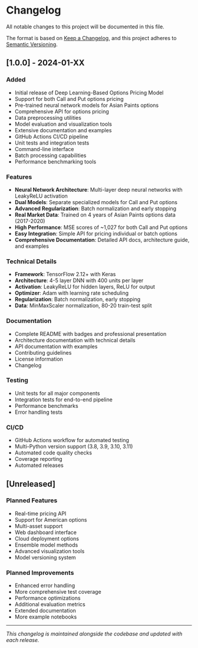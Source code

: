 # Changelog

All notable changes to this project will be documented in this file.

The format is based on [Keep a Changelog](https://keepachangelog.com/en/1.0.0/),
and this project adheres to [Semantic Versioning](https://semver.org/spec/v2.0.0.html).

## [1.0.0] - 2024-01-XX

### Added
- Initial release of Deep Learning-Based Options Pricing Model
- Support for both Call and Put options pricing
- Pre-trained neural network models for Asian Paints options
- Comprehensive API for options pricing
- Data preprocessing utilities
- Model evaluation and visualization tools
- Extensive documentation and examples
- GitHub Actions CI/CD pipeline
- Unit tests and integration tests
- Command-line interface
- Batch processing capabilities
- Performance benchmarking tools

### Features
- **Neural Network Architecture**: Multi-layer deep neural networks with LeakyReLU activation
- **Dual Models**: Separate specialized models for Call and Put options
- **Advanced Regularization**: Batch normalization and early stopping
- **Real Market Data**: Trained on 4 years of Asian Paints options data (2017-2020)
- **High Performance**: MSE scores of ~1,027 for both Call and Put options
- **Easy Integration**: Simple API for pricing individual or batch options
- **Comprehensive Documentation**: Detailed API docs, architecture guide, and examples

### Technical Details
- **Framework**: TensorFlow 2.12+ with Keras
- **Architecture**: 4-5 layer DNN with 400 units per layer
- **Activation**: LeakyReLU for hidden layers, ReLU for output
- **Optimizer**: Adam with learning rate scheduling
- **Regularization**: Batch normalization, early stopping
- **Data**: MinMaxScaler normalization, 80-20 train-test split

### Documentation
- Complete README with badges and professional presentation
- Architecture documentation with technical details
- API documentation with examples
- Contributing guidelines
- License information
- Changelog

### Testing
- Unit tests for all major components
- Integration tests for end-to-end pipeline
- Performance benchmarks
- Error handling tests

### CI/CD
- GitHub Actions workflow for automated testing
- Multi-Python version support (3.8, 3.9, 3.10, 3.11)
- Automated code quality checks
- Coverage reporting
- Automated releases

## [Unreleased]

### Planned Features
- Real-time pricing API
- Support for American options
- Multi-asset support
- Web dashboard interface
- Cloud deployment options
- Ensemble model methods
- Advanced visualization tools
- Model versioning system

### Planned Improvements
- Enhanced error handling
- More comprehensive test coverage
- Performance optimizations
- Additional evaluation metrics
- Extended documentation
- More example notebooks

---

*This changelog is maintained alongside the codebase and updated with each release.*
